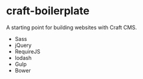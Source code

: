 # craft-boilerplate
A starting point for building websites with Craft CMS.

- Sass
- jQuery
- RequireJS
- lodash
- Gulp
- Bower

